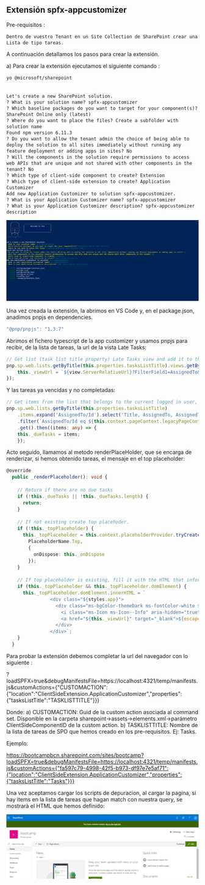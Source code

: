 ## Extensión spfx-appcustomizer


Pre-requisitos : 

    Dentro de vuestro Tenant en un Site Collection de SharePoint crear una Lista de tipo tareas.


A continuación detallamos los pasos para crear la extensión.


a) Para crear la extensión ejecutamos el siguiente comando : 

    yo @microsoft/sharepoint

        
    Let's create a new SharePoint solution.
    ? What is your solution name? spfx-appcustomizer
    ? Which baseline packages do you want to target for your component(s)? SharePoint Online only (latest)
    ? Where do you want to place the files? Create a subfolder with solution name
    Found npm version 6.11.3
    ? Do you want to allow the tenant admin the choice of being able to deploy the solution to all sites immediately without running any feature deployment or adding apps in sites? No
    ? Will the components in the solution require permissions to access web APIs that are unique and not shared with other components in the tenant? No
    ? Which type of client-side component to create? Extension
    ? Which type of client-side extension to create? Application Customizer
    Add new Application Customizer to solution spfx-appcustomizer.
    ? What is your Application Customizer name? spfx-appcustomizer
    ? What is your Application Customizer description? spfx-appcustomizer description


![spfx-appcustomizer-001](./assets/spfx-appcustomizer-001.png)

Una vez creada la extensión, la abrimos en VS Code y, en el package.json, anadimos pnpjs en dependencies.
```ts
"@pnp/pnpjs": "1.3.7"
```

Abrimos el fichero typescript de la app customizer y usamos pnpjs para recibir, de la lista de tareas, la url de la vista Late Tasks:

```ts
// Get list (task list title property) Late Tasks view and add it to the batch. Construct the view url and assign it to the _viewUrl variable.
pnp.sp.web.lists.getByTitle(this.properties.tasksListTitle).views.getByTitle('Late Tasks').inBatch(batch).get().then((view: any) => {
    this._viewUrl = `${view.ServerRelativeUrl}?FilterField1=AssignedTo&FilterValue1=${escape(this.context.pageContext.user.displayName)}`;
});
```

Y las tareas ya vencidas y no completadas:

```ts
// Get items from the list that belongs to the current logged in user, with past due date and status other than completed. Assign it to the _dueTasks variable.
pnp.sp.web.lists.getByTitle(this.properties.tasksListTitle)
    .items.expand('AssignedTo/Id').select('Title, AssignedTo, AssignedTo/Id, DueDate')
    .filter(`AssignedTo/Id eq ${this.context.pageContext.legacyPageContext.userId} and DueDate lt datetime'${today.toISOString()}' and Status ne 'Completed'`)
    .get().then((items: any) => {
    this._dueTasks = items;
    });
```

Acto seguido, llamamos al metodo renderPlaceHolder, que se encarga de renderizar, si hemos obtenido tareas, el mensaje en el top placeholder:

```ts
@override
  public _renderPlaceholder(): void {

    // Return if there are no due tasks
    if (!this._dueTasks || !this._dueTasks.length) {
      return;
    }

    // If not existing create top placehoder.
    if (!this._topPlaceholder) {
      this._topPlaceholder = this.context.placeholderProvider.tryCreateContent(
        PlaceholderName.Top,
        {
          onDispose: this._onDispose
        });
    }

    // If top placeholder is existing, fill it with the HTML that informs the user that he/she has tasks that have exeeded their due date.
    if (this._topPlaceholder && this._topPlaceholder.domElement) {
      this._topPlaceholder.domElement.innerHTML = `
                <div class="${styles.app}">
                  <div class="ms-bgColor-themeDark ms-fontColor-white ${styles.header}">
                    <i class="ms-Icon ms-Icon--Info" aria-hidden="true"></i> ${escape(strings.Message)}&nbsp;
                    <a href="${this._viewUrl}" target="_blank">${escape(strings.GoToList)}</a>
                  </div>
                </div>`;
    }
  }
```

Para probar la extensión debemos completar la url del navegador con lo siguiente : 

?loadSPFX=true&debugManifestsFile=https://localhost:4321/temp/manifests.js&customActions={"CUSTOMACTION":{"location":"ClientSideExtension.ApplicationCustomizer","properties":{"tasksListTitle":"TASKLISTTITLE"}}}

Donde:
    a) CUSTOMACTION: Guid de la custom action asociada al command set. Disponible en la carpeta sharepoint->assets->elements.xml->parámetro ClientSideComponentID de la custom action.
    b) TASKLISTTITLE: Nombre de la lista de tareas de SPO que hemos creado en los pre-requisitos. Ej: Tasks.
    

Ejemplo:

https://bootcampbcn.sharepoint.com/sites/bootcamp?loadSPFX=true&debugManifestsFile=https://localhost:4321/temp/manifests.js&customActions={"fa597c79-4998-42f5-b973-df97e7e5af71":{"location":"ClientSideExtension.ApplicationCustomizer","properties":{"tasksListTitle":"Tasks"}}}

Una vez aceptamos cargar los scripts de depuracion, al cargar la pagina, si hay items en la lista de tareas que hagan match con nuestra query, se mostrarà el HTML que hemos definido:

![AppCust1](./assets/AppCust1.png)
